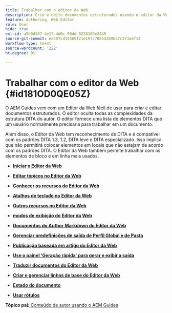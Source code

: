 ```yaml
---
title: Trabalhar com o editor da Web
description: Crie e edite documentos estruturados usando o editor da Web. Saiba como trabalhar com o editor da Web seguindo os padrões DITA no AEM Guides.
feature: Authoring, Web Editor
role: User
hide: true
exl-id: a5b0d107-4e17-4d0c-99dd-0228189e2449
source-git-commit: ea597cd14469f21e197c700542b9be7c373aef14
workflow-type: tm+mt
source-wordcount: '222'
ht-degree: 0%

---
```


# Trabalhar com o editor da Web {#id181OD0QE05Z}

O AEM Guides vem com um Editor da Web fácil de usar para criar e editar documentos estruturados. O editor oculta todas as complexidades da estrutura DITA do autor. O editor fornece uma lista de elementos DITA que um usuário normalmente precisaria para trabalhar em um documento.

Além disso, o Editor da Web tem reconhecimento de DITA e é compatível com os padrões DITA 1.3, 1.2, DITA leve e DITA especializado. Isso implica que não permitirá colocar elementos em locais que não estejam de acordo com os padrões DITA. O Editor da Web também permite trabalhar com os elementos de bloco e em linha mais usados.

- **[Iniciar o Editor da Web](web-editor-launch-editor.md)**

- **[Editar tópicos no Editor da Web](web-editor-edit-topics.md)**

- **[Conhecer os recursos do Editor da Web](web-editor-features.md)**

- **[Atalhos de teclado no Editor da Web](web-editor-keyboard-shortcuts.md)**

- **[Outros recursos no Editor da Web](web-editor-other-features.md)**

- **[modos de exibição do Editor da Web](web-editor-views.md)**

- **[Documentos do Author Markdown do Editor da Web](web-editor-markdown-topic.md)**

- **[Gerenciar predefinições de saída de Perfil Global e de Pasta](web-editor-manage-output-presets.md)**

- **[Publicação baseada em artigo do Editor da Web](web-editor-article-publishing.md)**

- **[Use o painel &#39;Geração rápida&#39; para gerar e exibir a saída](web-editor-quick-generate-panel.md)**

- **[Traduzir documentos do Editor da Web](translate-documents-web-editor.md)**

- **[Criar e gerenciar linhas de base do Editor da Web](web-editor-baseline.md)**

- **[Estado do documento](web-editor-document-states.md)**

- **[Usar rótulos](web-editor-use-label.md)**


**Tópico pai:**[ Conteúdo de autor usando o AEM Guides](authoring-content-xml-doc.md)
